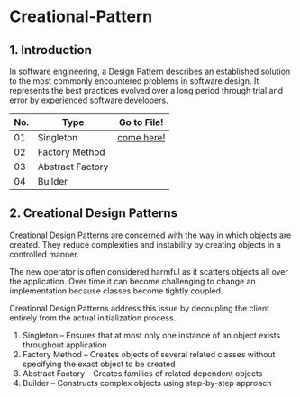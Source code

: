 # Creational-Pattern

## 1. Introduction
In software engineering, a Design Pattern describes an established solution to the most commonly encountered problems in software design. It represents the best practices evolved over a long period through trial and error by experienced software developers.

No. | Type | Go to File!
------------ | ------------- | -------------
01 | Singleton | [come here!](https://github.com/Ardith24/Creational-Pattern/tree/master/SingletonPattern/src/singletonpattern) |
02 | Factory Method |
03 | Abstract Factory |
04 | Builder |



## 2. Creational Design Patterns
Creational Design Patterns are concerned with the way in which objects are created. They reduce complexities and instability by creating objects in a controlled manner.

The new operator is often considered harmful as it scatters objects all over the application. Over time it can become challenging to change an implementation because classes become tightly coupled.

Creational Design Patterns address this issue by decoupling the client entirely from the actual initialization process.

  1. Singleton – Ensures that at most only one instance of an object exists throughout application
  2. Factory Method – Creates objects of several related classes without specifying the exact object to be created
  3. Abstract Factory – Creates families of related dependent objects
  4. Builder – Constructs complex objects using step-by-step approach
